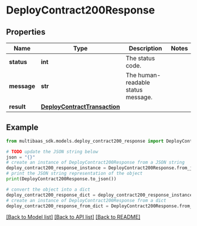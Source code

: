 # DeployContract200Response


## Properties

Name | Type | Description | Notes
------------ | ------------- | ------------- | -------------
**status** | **int** | The status code. | 
**message** | **str** | The human-readable status message. | 
**result** | [**DeployContractTransaction**](DeployContractTransaction.md) |  | 

## Example

```python
from multibaas_sdk.models.deploy_contract200_response import DeployContract200Response

# TODO update the JSON string below
json = "{}"
# create an instance of DeployContract200Response from a JSON string
deploy_contract200_response_instance = DeployContract200Response.from_json(json)
# print the JSON string representation of the object
print(DeployContract200Response.to_json())

# convert the object into a dict
deploy_contract200_response_dict = deploy_contract200_response_instance.to_dict()
# create an instance of DeployContract200Response from a dict
deploy_contract200_response_from_dict = DeployContract200Response.from_dict(deploy_contract200_response_dict)
```
[[Back to Model list]](../README.md#documentation-for-models) [[Back to API list]](../README.md#documentation-for-api-endpoints) [[Back to README]](../README.md)


